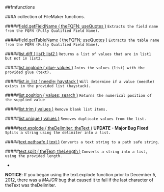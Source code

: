 ##fmfunctions

###A collection of FileMaker functions.

#####[field.getFieldName ( theFQFN; useQuotes )](https://github.com/jpscharf/fmfunctions/blob/master/field.getFieldName.fmfn)
`Extracts the field name from the FQFN (Fully Qualified Field Name).`

#####[field.getTableName ( theFQFN; useQuotes )](https://github.com/jpscharf/fmfunctions/blob/master/field.getFieldName.fmfn)
`Extracts the table name from the FQFN (Fully Qualified Field Name).`

#####[list.diff ( list1; list2 )](https://github.com/jpscharf/fmfunctions/blob/master/list.diff.fmfn)
`Returns a list of values that are in list1 but not in list2.`

#####[list.implode ( glue; values )](https://github.com/jpscharf/fmfunctions/blob/master/list.implode.fmfn)
`Joins the values (list) with the provided glue (text).`

#####[list.in_list ( needle; haystack )](https://github.com/jpscharf/fmfunctions/blob/master/list.in_list.fmfn)
`Will determine if a value (needle) exists in the provided list (haystack).`

#####[list.position ( values; search )](https://github.com/jpscharf/fmfunctions/blob/master/list.position.fmfn)
`Returns the numerical position of the supplied value`

#####[list.trim ( values )](https://github.com/jpscharf/fmfunctions/blob/master/list.trim.fmfn)
`Remove blank list items.`

#####[list.unique ( values )](https://github.com/jpscharf/fmfunctions/blob/master/list.unique.fmfn)
`Removes duplicate values from the list.`

#####[text.explode ( theDelimiter; theText )](https://github.com/jpscharf/fmfunctions/blob/master/text.explode.fmfn) **UPDATE - Major Bug Fixed**
`Splits a string using the delimiter into a list.`

#####[text.pathsafe ( text )](https://github.com/jpscharf/fmfunctions/blob/master/text.pathsafe.fmfn)
`Converts a text string to a path safe string.`

#####[text.split ( theText; theLength )](https://github.com/jpscharf/fmfunctions/blob/master/text.split.fmfn)
`Converts a string into a list, using the provided length.`

-
**NOTICE**: If you began using the text.explode function prior to December 5, 2012, there was a _MAJOR_ bug that caused it to fail if the last character of theText was theDelimiter.